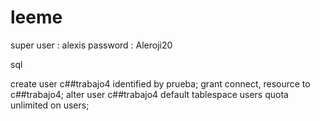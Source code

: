 # leeme

super user : alexis
password : Aleroji20

sql 

create user c##trabajo4 identified by prueba;
grant connect, resource to c##trabajo4;
alter user c##trabajo4 default tablespace users quota unlimited on users;